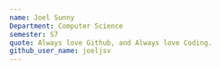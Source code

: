 ```yaml
---
name: Joel Sunny 
Department: Computer Science
semester: S7
quote: Always love Github, and Always love Coding.
github_user_name: joeljsv
---
```


